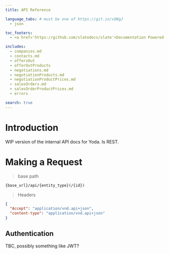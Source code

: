 ```yaml
---
title: API Reference

language_tabs: # must be one of https://git.io/vQNgJ
  - json

toc_footers:
  - <a href='https://github.com/slatedocs/slate'>Documentation Powered by Slate</a>

includes:
  - companies.md
  - contacts.md
  - offersOut
  - offerOutProducts
  - negotiations.md
  - negotiationProducts.md
  - negotiationProductPrices.md
  - salesOrders.md
  - salesOrderProductPrices.md 
  - errors

search: true
---
```


# Introduction

WIP version of the internal API docs for Yoda. Is REST.

# Making a Request

> base path

```
{base_url}/api/{entity_type}(/{id})
```

> Headers

```json
{
  "Accept": "application/vnd.api+json",
  "content-type": "application/vnd.api+json"
}
```

## Authentication

TBC, possibly something like JWT?
